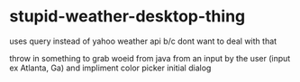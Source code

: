 # stupid-weather-desktop-thing
 uses query instead of yahoo weather api b/c dont want to deal with that


throw in something to grab woeid from java from an input by the user (input ex Atlanta, Ga) and impliment color picker initial dialog
